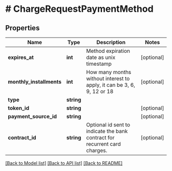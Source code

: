 # # ChargeRequestPaymentMethod

## Properties

Name | Type | Description | Notes
------------ | ------------- | ------------- | -------------
**expires_at** | **int** | Method expiration date as unix timestamp | [optional]
**monthly_installments** | **int** | How many months without interest to apply, it can be 3, 6, 9, 12 or 18 | [optional]
**type** | **string** |  |
**token_id** | **string** |  | [optional]
**payment_source_id** | **string** |  | [optional]
**contract_id** | **string** | Optional id sent to indicate the bank contract for recurrent card charges. | [optional]

[[Back to Model list]](../../README.md#models) [[Back to API list]](../../README.md#endpoints) [[Back to README]](../../README.md)
